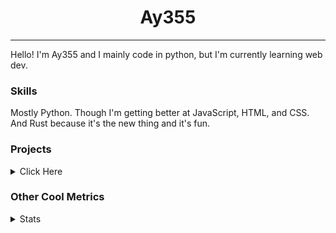 <h1 align="center"><b>Ay355</b></h1>

---

Hello! I'm Ay355 and I mainly code in python, but I'm currently learning web dev.


### Skills

Mostly Python. Though I'm getting better at JavaScript, HTML, and CSS. And Rust because it's the new thing and it's fun.


### Projects

<details>
 <summary>Click Here</summary>
<br>

 This is probably out of date

[Standle](https://discord.com/oauth2/authorize?client_id=810345494223781899&scope=bot&permissions=8)
 - A multipurpose discord bot for your discord server. Has useful and fun commands for you to mess around with. Made with [discord.py](https://www.github.com/Rapptz/discord.py).

[RoboAy355](https://github.com/Ay-355/RoboAy355)
 - A personal discord bot that I use for random things.

[Asyncdictionary](https://github.com/Ay-355/asyncdictionary)
 - An async wrapper for the freedictionaryAPI. See the README for more info.

 
That's pretty much it, other stuff is closed-source.
 
</details>


### Other Cool Metrics


<details>
<summary>Stats</summary>
<br>
 
<a href="https://github.com/Ay-355">
 <img align="center" src="https://github-readme-stats.vercel.app/api?username=Ay-355&theme=tokyonight&show_icons=true&count_private=true&hide_border=true" />
</a><a href="https://github.com/Ay-355">
  <img align="center" src="https://github-readme-stats.vercel.app/api/top-langs/?username=Ay-355&hide=toml,yaml,cmake&layout=compact&langs_count=8&theme=tokyonight&hide_border=true" />
</a>

 
&nbsp; <!-- Space character to put some space between the different stat types. -->

 
<!--START_SECTION:waka-->
**🐱 My GitHub Data** 

> 🏆 536 Contributions in the Year 2021
 > 
> 📦 1.4 kB Used in GitHub's Storage 
 > 
> 🚫 Not Opted to Hire
 > 
> 📜 12 Public Repositories 
 > 
> 🔑 3 Private Repositories  
 > 
**I'm an Early 🐤** 

```text
🌞 Morning    16 commits     █░░░░░░░░░░░░░░░░░░░░░░░░   6.06% 
🌆 Daytime    119 commits    ███████████░░░░░░░░░░░░░░   45.08% 
🌃 Evening    125 commits    ███████████░░░░░░░░░░░░░░   47.35% 
🌙 Night      4 commits      ░░░░░░░░░░░░░░░░░░░░░░░░░   1.52%

```
📅 **I'm Most Productive on Saturday** 

```text
Monday       46 commits     ████░░░░░░░░░░░░░░░░░░░░░   17.42% 
Tuesday      29 commits     ██░░░░░░░░░░░░░░░░░░░░░░░   10.98% 
Wednesday    25 commits     ██░░░░░░░░░░░░░░░░░░░░░░░   9.47% 
Thursday     43 commits     ████░░░░░░░░░░░░░░░░░░░░░   16.29% 
Friday       43 commits     ████░░░░░░░░░░░░░░░░░░░░░   16.29% 
Saturday     47 commits     ████░░░░░░░░░░░░░░░░░░░░░   17.8% 
Sunday       31 commits     ███░░░░░░░░░░░░░░░░░░░░░░   11.74%

```


📊 **This Week I Spent My Time On** 

```text
💬 Programming Languages: 
Rust                     3 hrs 34 mins       █████████████████░░░░░░░░   71.01% 
Python                   44 mins             ███░░░░░░░░░░░░░░░░░░░░░░   14.59% 
JSON                     15 mins             █░░░░░░░░░░░░░░░░░░░░░░░░   5.0% 
PowerShell               12 mins             █░░░░░░░░░░░░░░░░░░░░░░░░   4.27% 
Text                     8 mins              ░░░░░░░░░░░░░░░░░░░░░░░░░   2.79%

🔥 Editors: 
VS Code                  4 hrs 49 mins       ████████████████████████░   95.73% 
Notepad++                12 mins             █░░░░░░░░░░░░░░░░░░░░░░░░   4.27%

🐱‍💻 Projects: 
haste-cli                3 hrs 31 mins       █████████████████░░░░░░░░   69.92% 
school                   52 mins             ████░░░░░░░░░░░░░░░░░░░░░   17.45% 
Unknown Project          28 mins             ██░░░░░░░░░░░░░░░░░░░░░░░   9.54% 
learnrust                9 mins              ░░░░░░░░░░░░░░░░░░░░░░░░░   3.1%

💻 Operating System: 
Windows                  5 hrs 2 mins        █████████████████████████   100.0%

```

**I Mostly Code in Python** 

```text
Python                   7 repos             █████████████████░░░░░░░░   70.0% 
HTML                     1 repo              ██░░░░░░░░░░░░░░░░░░░░░░░   10.0% 
C++                      1 repo              ██░░░░░░░░░░░░░░░░░░░░░░░   10.0% 
Rust                     1 repo              ██░░░░░░░░░░░░░░░░░░░░░░░   10.0%

```



 Last Updated on 05/10/2021
<!--END_SECTION:waka-->
</details>
